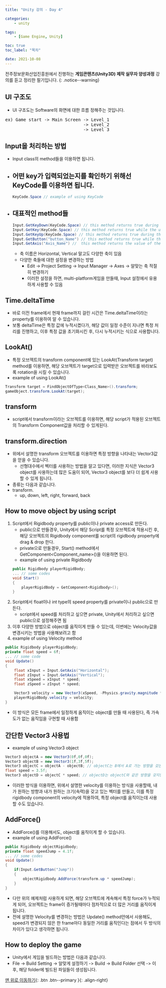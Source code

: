 ```yaml
---
title: "Unity 강의 - Day 4"

categories:
    - unity

tags:
    - [Game Engine, Unity]

toc: true
toc_label: "목차"

date: 2021-10-08 
---
```


전주정보문화산업진흥원에서 진행하는 **게임콘텐츠(Unity3D) 제작 실무자 양성과정** 강의를 듣고 정리한 필기입니다.
{: .notice--warning}

## UI 구조도
- UI 구조도는 Software의 화면에 대한 흐름 정해주는 것입니다.
<pre>
ex) Game start -> Main Screen -> Level_1
                              -> Level_2
                              -> Level_3
</pre>

## Input을 처리하는 방법
- Input class의 method들을 이용하면 됩니다.
- 어떤 key가 입력되었는지를 확인하기 위해선 KeyCode를 이용하면 됩니다.
    -
    ```c#
    KeyCode.Space // example of using KeyCode
    ```
- 대표적인 method들
    - 
    ```c#
    Input.GetKeyDown(KeyCode.Space) // this method returns true during the frame the user starts pressing down the key identified by name.
    Input.GetKey(KeyCode.Space) // this method returns true while the user holds down the key identified by name.
    Input.GetKeyUp(KeyCode.Space) // this method returns true during the frame the user releases the key identified by name.
    Input.GetButton("button_Name") // this method returns true while the virtual button identified by buttonName is held down.
    Input.GetAxis("Axis_Name") //  this method returns the value of the virtual axis identified by axisName.
    ```
    - 축 이름은 Horizontal, Vertical 말고도 다양한 축이 있음
    - 다양한 축들에 대한 설정을 변경하는 방법
        - Edit -> Project Setting -> Input Manager -> Axes -> 알맞는 축 적절히 변경하기
        - 이러한 설정을 하면, multi-platform게임을 만들때, Input 설정에서 유용하게 사용할 수 있음

## Time.deltaTime
- 바로 이전 frame에서 현재 frame까지 걸린 시간은 Time.deltaTime이라는 property를 이용하여 알 수 있습니다.
- 보통 deltaTime은 특정 값에 누적시켰다가, 해당 값이 일정 수준이 지나면 특정 처리를 진행하고, 이후 특정 값을 초기화시킨 후, 다시 누적시키는 식으로 사용합니다. 

## LookAt()
- 특정 오브젝트의 transform component에 있는 LookAt(Transform target) method를 이용하면, 해당 오브젝트가 target으로 입력받은 오브젝트를 바라보도록 rotation을 시킬 수 있습니다.
- example of using LookAt()
```c#
Transform target = FindObjectOfType<Class_Name>().transform;
gameObject.transform.LookAt(target);
```

## transform
- script에서 transform이라는 오브젝트를 이용하면, 해당 script가 적용된 오브젝트의 Transform Component값을 처리할 수 있게된다.

## transform.direction
- 위에서 설명한 transform 오브젝트를 이용하면 특정 방향을 나타내는 Vector3값을 얻을 수 있습니다.
    - 선형대수에서 벡터를 사용하는 방법을 알고 있다면, 이러한 지식은 Vector3 object를 사용하는데 많은 도움이 되어, Vector3 object를 보다 더 쉽게 사용할 수 있게 됩니다.
- 종류는 다음과 같습니다.
- transform.
    - up, down, left, right, forward, back

## How to move object by using script
1. Script에서 Rigidbody property를 public이나 private access로 만든다.
    - public으로 만들경우, Unity에서 해당 Script를 특정 오브젝트에 적용시킨 후, 해당 오브젝트의 Rigidbody component를 script의 rigidbody property에 drag & drop 한다.
    - private으로 만들경우, Start() method에서 GetComponent\<Component_name>()을 이용하면 된다.
    - example of using private Rigidbody
    ```c#
    public Rigidbody playerRigidBody;
    ... // some codes
    void Start()
    {
        playerRigidBody = GetComponent<Rigidbody>();
    }
    ```
2. Script에서 float이나 int type의 speed property를 private이나 public으로 만든다.
    - script에서 speed를 처리하고 싶으면 private, Unity에서 처리하고 싶으면 public으로 설정해주면 됨
3. 이후 다양한 방법으로 object를 움직이게 만들 수 있는데, 이번에는 Velocity값을 변경시키는 방법을 사용해보려고 함
4. example of using Velocity method
```c#
public Rigidbody playerRigidBody;
private float speed = 6f;
... // some code
void Update()
{
    float xInput = Input.GetAxis("Horizontal");
    float zInput = Input.GetAxis("Vertical");
    float xSpeed = xInput * speed;
    float zSpeed = zInput * speed;

    Vector3 velocity = new Vector3(xSpeed, -Physics.gravity.magnitude * Time.deltaTime, zSpeed);
    playerRigidBody.velocity = velocity;
}
```
- 이 방식은 모든 frame에서 일정하게 움직이는 object를 만들 때 사용된다, 즉 가속도가 없는 움직임을 구현할 때 사용함

## 간단한 Vector3 사용법
- example of using Vector3 object
```c#
Vector3 objectA = new Vector3(0f,0f,0f);
Vector3 objectB = new Vector3(1f,3f,5f);
Vector3 objectC = objectA - objectB; // objectC는 B에서 A로 가는 방향을 갖는 Vector입니다.
float speed = 3.5f;
Vector3 objectD = objectC * speed; // objectD는 objectC와 같은 방향을 갖지만, 3.5라는 objectC와는 다른 크기를 갖는 Vector입니다. 
```
- 이러한 방식을 이용하면, 위에서 설명한 velocity를 이용하는 방식을 사용할때, 내가 원하는 방향과 내가 원하는 크기(속력)을 갖고 있는 벡터를 만들고, 이를 특정 rigidbody component의 velocity에 적용하여, 특정 object를 움직이는데 사용할 수도 있습니다.

## AddForce()
- AddForce()를 이용해서도, object를 움직이게 할 수 있습니다.
- example of using AddForce()
```c#
public Rigidbody objectRigidbody;
private float speedJump = 4.1f;
... // some codes
void Update()
{
    if(Input.GetButton("Jump"))
    {
        objectRigidbody.AddForce(transform.up * speedJump);
    }
}
```
- 다만 위의 예제처럼 사용하게 되면, 해당 오브젝트에 계속해서 특정 force가 누적되게 되어, 오브젝트는 frame이 증가될때마다 점차적으로 더 많은 거리를 움직이게 됩니다.
- 전에 설명한 Velocity를 변경하는 방법은 Update() method안에서 사용해도, speed가 변경되지 않은 한 frame마다 동일한 거리를 움직인다는 점에서 두 방식의 차이가 있다고 생각하면 됩니다.

## How to deploy the game
- Unity에서 게임을 빌드하는 방법은 다음과 같습니다.
- File -> Build Setting -> 알맞게 설정하기 -> Build -> Build Folder 선택 -> 이후, 해당 folder에 빌드된 파일들이 생성됩니다.

[맨 위로 이동하기](#){: .btn .btn--primary }{: .align-right}
